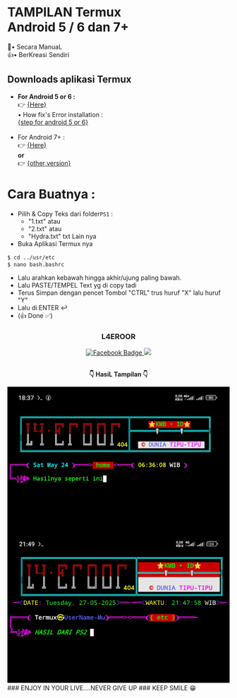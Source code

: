 # TAMPILAN Termux <br> Android 5 / 6 dan 7+
 🙏• Secara ManuaL<br>
 👍• BerKreasi Sendiri
## <b>Downloads aplikasi Termux
- For Android 5 or 6 :</b><br>👉 [{Here}](https://sfile.mobi/1Uz4YvUJyoO7)  </br>
   • How fix's Error installation  :</b><br> [{step for android 5 or 6}](https://github.com/Kmb-id/Tampilan-termux/blob/main/Command.md)  </br><br>
- For Android 7+ :</b><br>👉 [{Here}](https://f-droid.org/repo/com.termux_1002.apk)  </br>
<b> or</b><br>👉 [{other version}](https://f-droid.org/packages/com.termux/) </br>

# Cara Buatnya : 
- Pilih & Copy Teks dari folder```PS1``` :
  - "1.txt" atau
  - "2.txt" atau
  - "Hydra.txt" txt Lain nya
- Buka Aplikasi Termux nya
```
$ cd ../usr/etc
$ nano bash.bashrc
```
  - Lalu arahkan kebawah hingga akhir/ujung paling bawah.
  - Lalu PASTE/TEMPEL Text yg di copy tadi
  - Terus Simpan dengan pencet Tombol "CTRL"  trus huruf  "X"  lalu huruf  "Y"
  - Lalu di ENTER ↩️
  - (👍 Done ✅) 

<h3 align="center">L4EROOR</h3>
<p align="center">
  <a href="https://www.facebook.com/L4EROOR" target"_blank">
      <img src="https://img.shields.io/badge/Facebook-blue?style=for-the-badge&logo=facebook&logoColor=white" alt="Facebook Badge"/>
    </a>
  <a href="https://t.me/L4EROOR_OFFICIAL"><img src="https://img.shields.io/badge/telegram-0088CC.svg?style=for-the-badge&logo=telegram&logoColor=white"/></a>
<p align="center">
  <br><b>👇 HasiL Tampilan 👇 </b>
</p>
<img src="https://github.com/Kmb-id/Tampilan-termux/blob/main/Hasil_tampilan_Termux.jpg" style="width=300px" alt="screenshot">
### ENJOY IN YOUR LIVE....NEVER GIVE UP
### KEEP SMILE 😁
